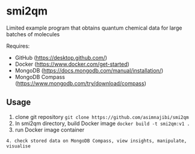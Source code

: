 # smi2qm
Limited example program that obtains quantum chemical data for large batches of molecules

Requires:
- GitHub (https://desktop.github.com/)
- Docker (https://www.docker.com/get-started)
- MongoDB (https://docs.mongodb.com/manual/installation/)
- MongoDB Compass (https://www.mongodb.com/try/download/compass) 

## Usage
1. clone git repository
```git clone https://github.com/asimnajibi/smi2qm```
2. In smi2qm directory, build Docker image
```docker build -t smi2qm:v1 .```
3. run Docker image container
```docker run -it -v $(pwd)/SMILES:/smi2qm/SMILES smi2qm:v1
4. check stored data on MongoDB Compass, view insights, manipulate, visualise

